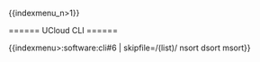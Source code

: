 {{indexmenu_n>1}}

====== UCloud CLI ======

{{indexmenu>:software:cli#6 | skipfile=/(list)/ nsort dsort msort}}
